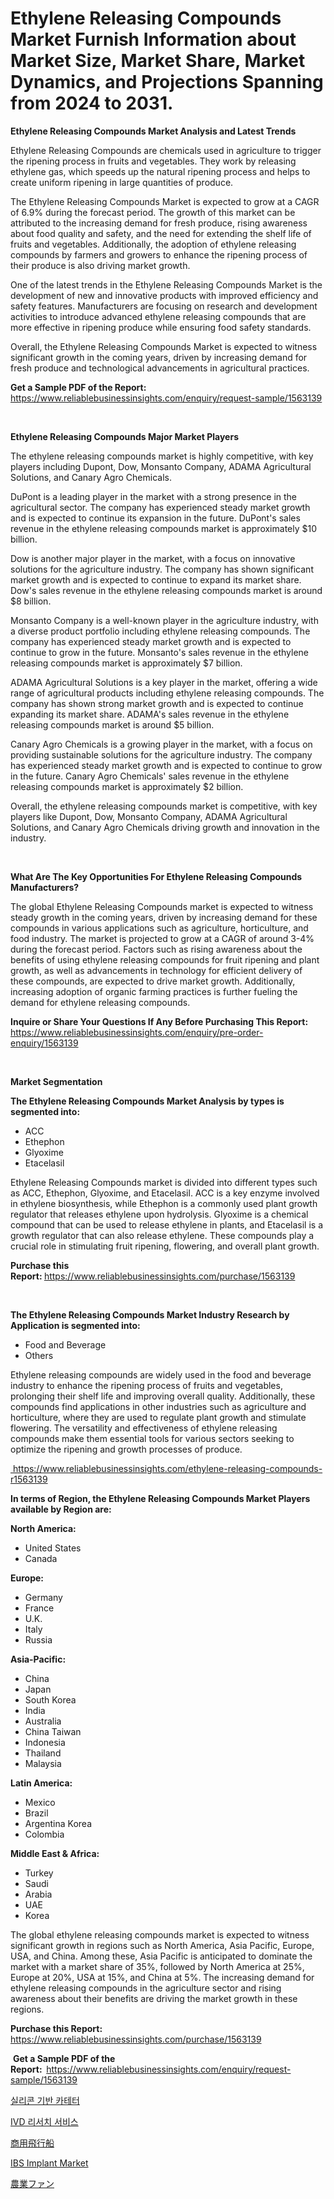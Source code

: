 <p><h1>Ethylene Releasing Compounds Market Furnish Information about Market Size, Market Share, Market Dynamics, and Projections Spanning from 2024 to 2031.</h1></p><p><strong>Ethylene Releasing Compounds Market Analysis and Latest Trends</strong></p>
<p><p>Ethylene Releasing Compounds are chemicals used in agriculture to trigger the ripening process in fruits and vegetables. They work by releasing ethylene gas, which speeds up the natural ripening process and helps to create uniform ripening in large quantities of produce.</p><p>The Ethylene Releasing Compounds Market is expected to grow at a CAGR of 6.9% during the forecast period. The growth of this market can be attributed to the increasing demand for fresh produce, rising awareness about food quality and safety, and the need for extending the shelf life of fruits and vegetables. Additionally, the adoption of ethylene releasing compounds by farmers and growers to enhance the ripening process of their produce is also driving market growth.</p><p>One of the latest trends in the Ethylene Releasing Compounds Market is the development of new and innovative products with improved efficiency and safety features. Manufacturers are focusing on research and development activities to introduce advanced ethylene releasing compounds that are more effective in ripening produce while ensuring food safety standards.</p><p>Overall, the Ethylene Releasing Compounds Market is expected to witness significant growth in the coming years, driven by increasing demand for fresh produce and technological advancements in agricultural practices.</p></p>
<p><strong>Get a Sample PDF of the Report:&nbsp;</strong> <a href="https://www.reliablebusinessinsights.com/enquiry/request-sample/1563139">https://www.reliablebusinessinsights.com/enquiry/request-sample/1563139</a></p>
<p>&nbsp;</p>
<p><strong>Ethylene Releasing Compounds Major Market Players</strong></p>
<p><p>The ethylene releasing compounds market is highly competitive, with key players including Dupont, Dow, Monsanto Company, ADAMA Agricultural Solutions, and Canary Agro Chemicals. </p><p>DuPont is a leading player in the market with a strong presence in the agricultural sector. The company has experienced steady market growth and is expected to continue its expansion in the future. DuPont's sales revenue in the ethylene releasing compounds market is approximately $10 billion.</p><p>Dow is another major player in the market, with a focus on innovative solutions for the agriculture industry. The company has shown significant market growth and is expected to continue to expand its market share. Dow's sales revenue in the ethylene releasing compounds market is around $8 billion.</p><p>Monsanto Company is a well-known player in the agriculture industry, with a diverse product portfolio including ethylene releasing compounds. The company has experienced steady market growth and is expected to continue to grow in the future. Monsanto's sales revenue in the ethylene releasing compounds market is approximately $7 billion.</p><p>ADAMA Agricultural Solutions is a key player in the market, offering a wide range of agricultural products including ethylene releasing compounds. The company has shown strong market growth and is expected to continue expanding its market share. ADAMA's sales revenue in the ethylene releasing compounds market is around $5 billion.</p><p>Canary Agro Chemicals is a growing player in the market, with a focus on providing sustainable solutions for the agriculture industry. The company has experienced steady market growth and is expected to continue to grow in the future. Canary Agro Chemicals' sales revenue in the ethylene releasing compounds market is approximately $2 billion. </p><p>Overall, the ethylene releasing compounds market is competitive, with key players like Dupont, Dow, Monsanto Company, ADAMA Agricultural Solutions, and Canary Agro Chemicals driving growth and innovation in the industry.</p></p>
<p>&nbsp;</p>
<p><strong>What Are The Key Opportunities For Ethylene Releasing Compounds Manufacturers?</strong></p>
<p><p>The global Ethylene Releasing Compounds market is expected to witness steady growth in the coming years, driven by increasing demand for these compounds in various applications such as agriculture, horticulture, and food industry. The market is projected to grow at a CAGR of around 3-4% during the forecast period. Factors such as rising awareness about the benefits of using ethylene releasing compounds for fruit ripening and plant growth, as well as advancements in technology for efficient delivery of these compounds, are expected to drive market growth. Additionally, increasing adoption of organic farming practices is further fueling the demand for ethylene releasing compounds.</p></p>
<p><strong>Inquire or Share Your Questions If Any Before Purchasing This Report:</strong> <a href="https://www.reliablebusinessinsights.com/enquiry/pre-order-enquiry/1563139">https://www.reliablebusinessinsights.com/enquiry/pre-order-enquiry/1563139</a></p>
<p>&nbsp;</p>
<p><strong>Market Segmentation</strong></p>
<p><strong>The Ethylene Releasing Compounds Market Analysis by types is segmented into:</strong></p>
<p><ul><li>ACC</li><li>Ethephon</li><li>Glyoxime</li><li>Etacelasil</li></ul></p>
<p><p>Ethylene Releasing Compounds market is divided into different types such as ACC, Ethephon, Glyoxime, and Etacelasil. ACC is a key enzyme involved in ethylene biosynthesis, while Ethephon is a commonly used plant growth regulator that releases ethylene upon hydrolysis. Glyoxime is a chemical compound that can be used to release ethylene in plants, and Etacelasil is a growth regulator that can also release ethylene. These compounds play a crucial role in stimulating fruit ripening, flowering, and overall plant growth.</p></p>
<p><strong>Purchase this Report:&nbsp;</strong><a href="https://www.reliablebusinessinsights.com/purchase/1563139">https://www.reliablebusinessinsights.com/purchase/1563139</a></p>
<p>&nbsp;</p>
<p><strong>The Ethylene Releasing Compounds Market Industry Research by Application is segmented into:</strong></p>
<p><ul><li>Food and Beverage</li><li>Others</li></ul></p>
<p><p>Ethylene releasing compounds are widely used in the food and beverage industry to enhance the ripening process of fruits and vegetables, prolonging their shelf life and improving overall quality. Additionally, these compounds find applications in other industries such as agriculture and horticulture, where they are used to regulate plant growth and stimulate flowering. The versatility and effectiveness of ethylene releasing compounds make them essential tools for various sectors seeking to optimize the ripening and growth processes of produce.</p></p>
<p><a href="https://www.reliablebusinessinsights.com/ethylene-releasing-compounds-r1563139">&nbsp;https://www.reliablebusinessinsights.com/ethylene-releasing-compounds-r1563139</a></p>
<p><strong>In terms of Region, the Ethylene Releasing Compounds Market Players available by Region are:</strong></p>
<p>
    <p> <strong> North America: </strong>
        <ul>
            <li>United States</li>
            <li>Canada</li>
        </ul>
        </p> 
    <p> <strong> Europe: </strong>
        <ul>
            <li>Germany</li>
            <li>France</li>
            <li>U.K.</li>
            <li>Italy</li>
            <li>Russia</li>
        </ul>
        </p> 
    <p> <strong> Asia-Pacific: </strong>
        <ul>
            <li>China</li>
            <li>Japan</li>
            <li>South Korea</li>
            <li>India</li>
            <li>Australia</li>
            <li>China Taiwan</li>
            <li>Indonesia</li>
            <li>Thailand</li>
            <li>Malaysia</li>
        </ul>
        </p> 
    <p> <strong> Latin America: </strong>
        <ul>
            <li>Mexico</li>
            <li>Brazil</li>
            <li>Argentina Korea</li>
            <li>Colombia</li>
        </ul>
        </p> 
    <p> <strong> Middle East & Africa: </strong>
        <ul>
            <li>Turkey</li>
            <li>Saudi</li>
            <li>Arabia</li>
            <li>UAE</li>
            <li>Korea</li>
        </ul>
    </p>
    </p>
<p><p>The global ethylene releasing compounds market is expected to witness significant growth in regions such as North America, Asia Pacific, Europe, USA, and China. Among these, Asia Pacific is anticipated to dominate the market with a market share of 35%, followed by North America at 25%, Europe at 20%, USA at 15%, and China at 5%. The increasing demand for ethylene releasing compounds in the agriculture sector and rising awareness about their benefits are driving the market growth in these regions.</p></p>
<p><strong>Purchase this Report: </strong><a href="https://www.reliablebusinessinsights.com/purchase/1563139">https://www.reliablebusinessinsights.com/purchase/1563139</a></p>
<p>&nbsp;<strong>Get a Sample PDF of the Report:&nbsp;&nbsp;</strong><a href="https://www.reliablebusinessinsights.com/enquiry/request-sample/1563139">https://www.reliablebusinessinsights.com/enquiry/request-sample/1563139</a></p>
<p><strong></strong></p>
<p><p><a href="https://github.com/vsn7qpua81q/Market-Research-Report-List-2/blob/main/9345016141550.md">실리콘 기반 카테터</a></p><p><a href="https://github.com/Elenrrera7685/Market-Research-Report-List-2/blob/main/2166510141551.md">IVD 리서치 서비스</a></p><p><a href="https://github.com/AbigaleHuel/Market-Research-Report-List-1/blob/main/6244233136034.md">商用飛行船</a></p><p><a href="https://www.linkedin.com/pulse/analyzing-ibs-implant-market-global-industry-perspective-forecast-n8l0f?trackingId=H7IYmwVr2985eGvHUFzlTw%3D%3D">IBS Implant Market</a></p><p><a href="https://github.com/AdellaPrice2023/Market-Research-Report-List-1/blob/main/3027030136033.md">農業ファン</a></p></p>